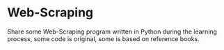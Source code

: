 # Web-Scraping
Share some Web-Scraping program written in Python during the learning process, some code is original, some is based on reference books. 
